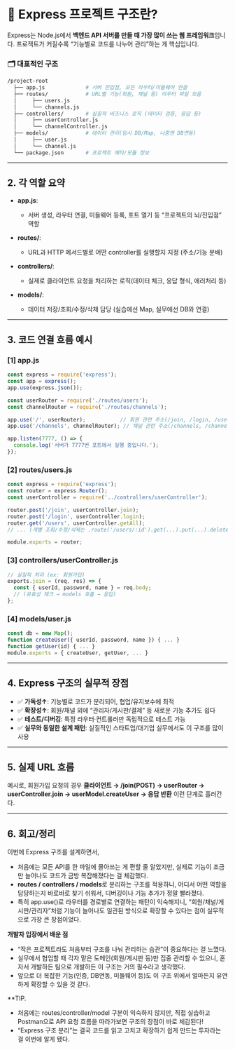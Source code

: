  
# 📘 Express 프로젝트 구조란?

Express는 Node.js에서 **백엔드 API 서버를 만들 때 가장 많이 쓰는 웹 프레임워크**입니다.
프로젝트가 커질수록 “기능별로 코드를 나누어 관리”하는 게 핵심입니다.

### 🗂️ 대표적인 구조
```bash
/project-root
  ├── app.js             # 서버 진입점, 모든 라우터/미들웨어 연결
  ├── routes/            # URL별 기능(회원, 채널 등) 라우터 파일 모음
  │     ├── users.js
  │     └── channels.js
  ├── controllers/       # 실질적 비즈니스 로직 (데이터 검증, 응답 등)
  │     ├── userController.js
  │     └── channelController.js
  ├── models/            # 데이터 관리(임시 DB/Map, 나중엔 DB연동)
  │     ├── user.js
  │     └── channel.js
  └── package.json       # 프로젝트 메타/모듈 정보
```

---

## 2. 각 역할 요약

- **app.js**:
    - 서버 생성, 라우터 연결, 미들웨어 등록, 포트 열기 등 “프로젝트의 뇌/진입점” 역할

- **routes/**:
    - URL과 HTTP 메서드별로 어떤 controller를 실행할지 지정 (주소/기능 분배)

- **controllers/**:
    - 실제로 클라이언트 요청을 처리하는 로직(데이터 체크, 응답 형식, 에러처리 등)

- **models/**:
    - 데이터 저장/조회/수정/삭제 담당 (실습에선 Map, 실무에선 DB와 연결)


----
## 3. 코드 연결 흐름 예시
### [1] app.js
```js
const express = require('express');
const app = express();
app.use(express.json());

const userRouter = require('./routes/users');
const channelRouter = require('./routes/channels');

app.use('/', userRouter);           // 회원 관련 주소(/join, /login, /users)
app.use('/channels', channelRouter); // 채널 관련 주소(/channels, /channels/:id)

app.listen(7777, () => {
  console.log('서버가 7777번 포트에서 실행 중입니다.');
});
```

### [2] routes/users.js
```js
const express = require('express');
const router = express.Router();
const userController = require('../controllers/userController');

router.post('/join', userController.join);
router.post('/login', userController.login);
router.get('/users', userController.getAll);
// ... (개별 조회/수정/삭제는 .route('/users/:id').get(...).put(...).delete(...))

module.exports = router;
```

### [3] controllers/userController.js
```js
// 실질적 처리 (ex: 회원가입)
exports.join = (req, res) => {
  const { userId, password, name } = req.body;
  // (유효성 체크 → models 호출 → 응답)
};
```


### [4] models/user.js
```js
const db = new Map();
function createUser({ userId, password, name }) { ... }
function getUser(id) { ... }
module.exports = { createUser, getUser, ... }
```


---

## 4. Express 구조의 실무적 장점

- ✅ **가독성↑**: 기능별로 코드가 분리되어, 협업/유지보수에 최적
- ✅ **확장성↑**: 회원/채널 외에 “관리자/게시판/결제” 등 새로운 기능 추가도 쉽다
- ✅ **테스트/디버깅**: 특정 라우터·컨트롤러만 독립적으로 테스트 가능
- ✅ **실무와 동일한 설계 패턴**: 실질적인 스타트업/대기업 실무에서도 이 구조를 많이 사용

---

## 5. 실제 URL 흐름

예시로, 회원가입 요청의 경우
**클라이언트 → /join(POST) → userRouter → userController.join → userModel.createUser → 응답 반환**
이런 단계로 흘러간다.

---

## 6. 회고/정리
이번에 Express 구조를 설계하면서,
- 처음에는 모든 API를 한 파일에 몰아쓰는 게 편할 줄 알았지만, 실제로 기능이 조금만 늘어나도 코드가 금방 복잡해졌다는 걸 체감했다.
- **routes / controllers / models**로 분리하는 구조를 적용하니, 어디서 어떤 역할을 담당하는지 바로바로 찾기 쉬워서, 디버깅이나 기능 추가가 정말 빨라졌다.
- 특히 app.use()로 라우터를 경로별로 연결하는 패턴이 익숙해지니, “회원/채널/게시판/관리자”처럼 기능이 늘어나도 일관된 방식으로 확장할 수 있다는 점이 실무적으로 가장 큰 장점이었다.

**개발자 입장에서 배운 점**
- “작은 프로젝트라도 처음부터 구조를 나눠 관리하는 습관”이 중요하다는 걸 느꼈다.
- 실무에서 협업할 때 각자 맡은 도메인(회원/게시판 등)만 집중 관리할 수 있으니, 혼자서 개발하든 팀으로 개발하든 이 구조는 거의 필수라고 생각했다.
- 앞으로 더 복잡한 기능(인증, DB연동, 미들웨어 등)도 이 구조 위에서 얼마든지 유연하게 확장할 수 있을 것 같다.

**TIP.
- 처음에는 routes/controller/model 구분이 익숙하지 않지만,
    직접 실습하고 Postman으로 API 요청 흐름을 따라가보면 구조의 장점이 바로 체감된다!
- “Express 구조 분리”는 결국 코드를 읽고 고치고 확장하기 쉽게 만드는 투자라는 걸 이번에 알게 됐다.